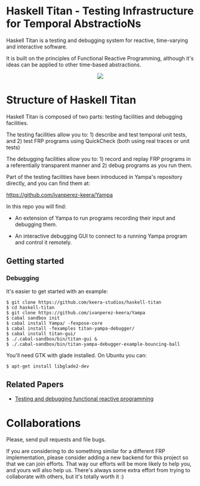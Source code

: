 # Haskell Titan - Testing Infrastructure for Temporal AbstractioNs

Haskell Titan is a testing and debugging system for reactive, time-varying and
interactive software.

It is built on the principles of Functional Reactive Programming, although it's
ideas can be applied to other time-based abstractions.

<div style="text-align:center"><img src ="https://raw.githubusercontent.com/keera-studios/haskell-titan/develop/docs/debugger.gif" /></div>

# Structure of Haskell Titan

Haskell Titan is composed of two parts: testing facilities and debugging
facilities.

The testing facilities allow you to: 1) describe and test temporal unit
tests, and 2) test FRP programs using QuickCheck (both using real traces or
unit tests)

The debugging facilities allow you to: 1) record and replay FRP programs in a
referentially transparent manner and 2) debug programs as you run them.

Part of the testing facilities have been introduced in Yampa's repository
directly, and you can find them at:

https://github.com/ivanperez-keera/Yampa

In this repo you will find:

- An extension of Yampa to run programs recording their input and debugging
  them.

- An interactive debugging GUI to connect to a running Yampa program and
  control it remotely.

## Getting started

### Debugging

It's easier to get started with an example:

```
$ git clone https://github.com/keera-studios/haskell-titan
$ cd haskell-titan
$ git clone https://github.com/ivanperez-keera/Yampa
$ cabal sandbox init
$ cabal install Yampa/ -fexpose-core
$ cabal install -fexamples titan-yampa-debugger/
$ cabal install titan-gui/
$ ./.cabal-sandbox/bin/titan-gui &
$ ./.cabal-sandbox/bin/titan-yampa-debugger-example-bouncing-ball
```

You'll need GTK with glade installed. On Ubuntu you can:
```
$ apt-get install libglade2-dev
```

## Related Papers

- [Testing and debugging functional reactive programming](https://dl.acm.org/citation.cfm?id=3110246)

# Collaborations

Please, send pull requests and file bugs.

If you are considering to do something similar for a different FRP
implementation, please consider adding a new backend for this project so that
we can join efforts. That way our efforts will be more likely to help you, and
yours will also help us. There's always some extra effort from trying to
collaborate with others, but it's totally worth it :)
